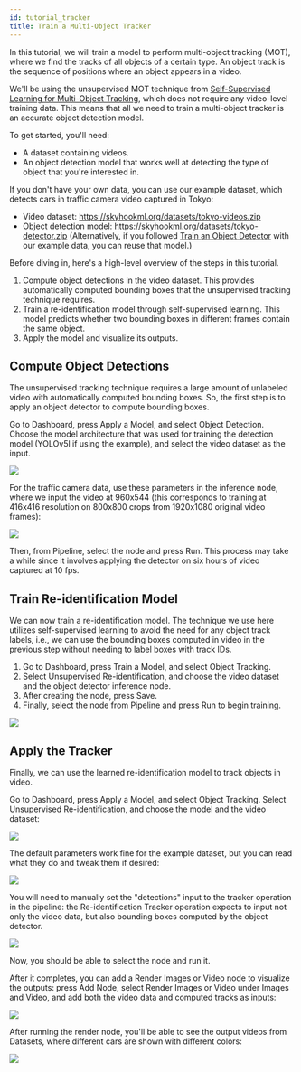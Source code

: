 ```yaml
---
id: tutorial_tracker
title: Train a Multi-Object Tracker
---
```


In this tutorial, we will train a model to perform multi-object tracking (MOT), where we find the tracks of all objects of a certain type. An object track is the sequence of positions where an object appears in a video.

We'll be using the unsupervised MOT technique from [Self-Supervised Learning for Multi-Object Tracking](https://favyen.com/self-supervised-mot.pdf), which does not require any video-level training data. This means that all we need to train a multi-object tracker is an accurate object detection model.

To get started, you'll need:

* A dataset containing videos.
* An object detection model that works well at detecting the type of object that you're interested in.

If you don't have your own data, you can use our example dataset, which detects cars in traffic camera video captured in Tokyo:

* Video dataset: https://skyhookml.org/datasets/tokyo-videos.zip
* Object detection model: https://skyhookml.org/datasets/tokyo-detector.zip (Alternatively, if you followed [Train an Object Detector](tutorial_detector.md) with our example data, you can reuse that model.)

Before diving in, here's a high-level overview of the steps in this tutorial.

1. Compute object detections in the video dataset. This provides automatically computed bounding boxes that the unsupervised tracking technique requires.
2. Train a re-identification model through self-supervised learning. This model predicts whether two bounding boxes in different frames contain the same object.
3. Apply the model and visualize its outputs.

## Compute Object Detections

The unsupervised tracking technique requires a large amount of unlabeled video with automatically computed bounding boxes. So, the first step is to apply an object detector to compute bounding boxes.

Go to Dashboard, press Apply a Model, and select Object Detection. Choose the model architecture that was used for training the detection model (YOLOv5l if using the example), and select the video dataset as the input.

![](/img/tutorials/tracker/apply_detector.png)

For the traffic camera data, use these parameters in the inference node, where we input the video at 960x544 (this corresponds to training at 416x416 resolution on 800x800 crops from 1920x1080 original video frames):

![](/img/tutorials/tracker/detector_params.png)

Then, from Pipeline, select the node and press Run. This process may take a while since it involves applying the detector on six hours of video captured at 10 fps.

## Train Re-identification Model

We can now train a re-identification model. The technique we use here utilizes self-supervised learning to avoid the need for any object track labels, i.e., we can use the bounding boxes computed in video in the previous step without needing to label boxes with track IDs.

1. Go to Dashboard, press Train a Model, and select Object Tracking.
2. Select Unsupervised Re-identification, and choose the video dataset and the object detector inference node.
3. After creating the node, press Save.
4. Finally, select the node from Pipeline and press Run to begin training.

![](/img/tutorials/tracker/train_reid.png)

## Apply the Tracker

Finally, we can use the learned re-identification model to track objects in video.

Go to Dashboard, press Apply a Model, and select Object Tracking. Select Unsupervised Re-identification, and choose the model and the video dataset:

![](/img/tutorials/tracker/apply_reid.png)

The default parameters work fine for the example dataset, but you can read what they do and tweak them if desired:

![](/img/tutorials/tracker/configure_reid.png)

You will need to manually set the "detections" input to the tracker operation in the pipeline: the Re-identification Tracker operation expects to input not only the video data, but also bounding boxes computed by the object detector.

![](/img/tutorials/tracker/set_reid_detections.png)

Now, you should be able to select the node and run it.

After it completes, you can add a Render Images or Video node to visualize the outputs: press Add Node, select Render Images or Video under Images and Video, and add both the video data and computed tracks as inputs:

![](/img/tutorials/tracker/visualize_node.png)

After running the render node, you'll be able to see the output videos from Datasets, where different cars are shown with different colors:

![](/img/tutorials/tracker/visualize_outputs.png)

